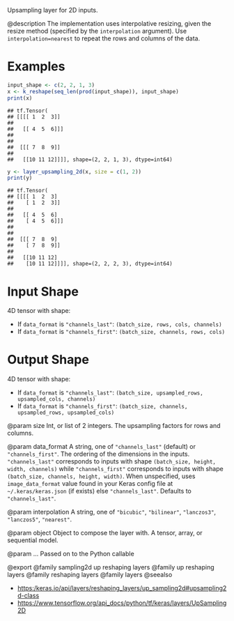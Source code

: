 Upsampling layer for 2D inputs.

@description
The implementation uses interpolative resizing, given the resize method
(specified by the `interpolation` argument). Use `interpolation=nearest`
to repeat the rows and columns of the data.

# Examples

```r
input_shape <- c(2, 2, 1, 3)
x <- k_reshape(seq_len(prod(input_shape)), input_shape)
print(x)
```

```
## tf.Tensor(
## [[[[ 1  2  3]]
##
##   [[ 4  5  6]]]
##
##
##  [[[ 7  8  9]]
##
##   [[10 11 12]]]], shape=(2, 2, 1, 3), dtype=int64)
```

```r
y <- layer_upsampling_2d(x, size = c(1, 2))
print(y)
```

```
## tf.Tensor(
## [[[[ 1  2  3]
##    [ 1  2  3]]
##
##   [[ 4  5  6]
##    [ 4  5  6]]]
##
##
##  [[[ 7  8  9]
##    [ 7  8  9]]
##
##   [[10 11 12]
##    [10 11 12]]]], shape=(2, 2, 2, 3), dtype=int64)
```

# Input Shape
4D tensor with shape:
- If `data_format` is `"channels_last"`:
    `(batch_size, rows, cols, channels)`
- If `data_format` is `"channels_first"`:
    `(batch_size, channels, rows, cols)`

# Output Shape
4D tensor with shape:
- If `data_format` is `"channels_last"`:
    `(batch_size, upsampled_rows, upsampled_cols, channels)`
- If `data_format` is `"channels_first"`:
    `(batch_size, channels, upsampled_rows, upsampled_cols)`

@param size
Int, or list of 2 integers.
The upsampling factors for rows and columns.

@param data_format
A string,
one of `"channels_last"` (default) or `"channels_first"`.
The ordering of the dimensions in the inputs.
`"channels_last"` corresponds to inputs with shape
`(batch_size, height, width, channels)` while `"channels_first"`
corresponds to inputs with shape
`(batch_size, channels, height, width)`.
When unspecified, uses
`image_data_format` value found in your Keras config file at
`~/.keras/keras.json` (if exists) else `"channels_last"`.
Defaults to `"channels_last"`.

@param interpolation
A string, one of `"bicubic"`, `"bilinear"`, `"lanczos3"`,
`"lanczos5"`, `"nearest"`.

@param object
Object to compose the layer with. A tensor, array, or sequential model.

@param ...
Passed on to the Python callable

@export
@family sampling2d up reshaping layers
@family up reshaping layers
@family reshaping layers
@family layers
@seealso
+ <https:/keras.io/api/layers/reshaping_layers/up_sampling2d#upsampling2d-class>
+ <https://www.tensorflow.org/api_docs/python/tf/keras/layers/UpSampling2D>

